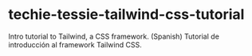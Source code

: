 # techie-tessie-tailwind-css-tutorial
Intro tutorial to Tailwind, a CSS framework. (Spanish)
Tutorial de introducción al framework Tailwind CSS.

